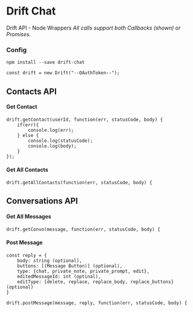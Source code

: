 # Drift Chat

Drift API - Node Wrappers
*All calls support both Callbacks (shown) or Promises.*

### Config

`npm install --save drift-chat`

`const drift = new Drift("--OAuthToken--");`

## Contacts API

#### Get Contact

```
drift.getContact(userId, function(err, statusCode, body) {
    if(err){
        console.log(err);
    } else {
        console.log(statusCode);
        console.log(body);
    }
});
```

#### Get All Contacts

```
drift.getAllContacts(function(err, statusCode, body) {
```

## Conversations API

#### Get All Messages

```
drift.getConvo(message, function(err, statusCode, body) {
```

#### Post Message

```
const reply = {
    body: string (optional),
    buttons: [(Message Button)] (optional),
    type: {chat, private_note, private_prompt, edit},
    editedMessageId: int (optinal),
    editType: {delete, replace, replace_body, replace_buttons} (optional)
}

drift.postMessage(message, reply, function(err, statusCode, body) {
```